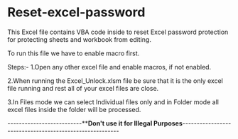 # Reset-excel-password

This Excel file contains VBA code inside to reset Excel password protection for protecting sheets and workbook from editing.

To run this file we have to enable macro first.

Steps:-
1.Open any other excel file and enable macros, if not enabled.

2.When running the Excel_Unlock.xlsm file be sure that it is the only excel file running and rest all of your excel files are close.

3.In Files mode we can select Individual files only and in Folder mode all excel files inside the folder will be processed.

--------------------------********Don't use it for Illegal Purposes******--------------------------------------------------------
